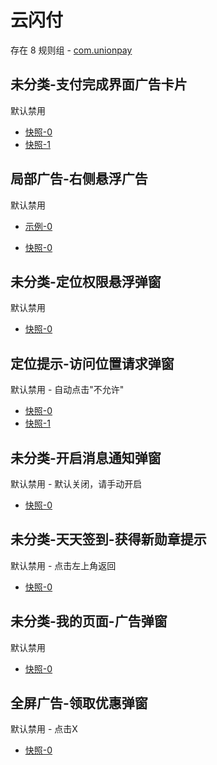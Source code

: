 # 云闪付

存在 8 规则组 - [com.unionpay](/src/apps/com.unionpay.ts)

## 未分类-支付完成界面广告卡片

默认禁用

- [快照-0](https://i.gkd.li/i/13070564)
- [快照-1](https://i.gkd.li/i/13070974)

## 局部广告-右侧悬浮广告

默认禁用

- [示例-0](https://m.gkd.li/57941037/0f4f6a7f-55ce-4f87-a4cb-97e9c7107359)

- [快照-0](https://i.gkd.li/i/14586427)

## 未分类-定位权限悬浮弹窗

默认禁用

- [快照-0](https://i.gkd.li/i/13634882)

## 定位提示-访问位置请求弹窗

默认禁用 - 自动点击"不允许"

- [快照-0](https://i.gkd.li/i/12695773)
- [快照-1](https://i.gkd.li/i/14209001)

## 未分类-开启消息通知弹窗

默认禁用 - 默认关闭，请手动开启

- [快照-0](https://i.gkd.li/i/12695736)

## 未分类-天天签到-获得新勋章提示

默认禁用 - 点击左上角返回

- [快照-0](https://i.gkd.li/i/13440341)

## 未分类-我的页面-广告弹窗

默认禁用

- [快照-0](https://i.gkd.li/i/13440341)

## 全屏广告-领取优惠弹窗

默认禁用 - 点击X

- [快照-0](https://i.gkd.li/i/13848688)
